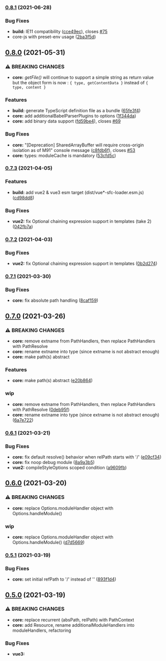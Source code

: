
### [0.8.1](https://github.com/FranckFreiburger/vue3-sfc-loader/compare/v0.8.0...v0.8.1) (2021-06-28)


### Bug Fixes

* **build:** IE11 compatibility ([cce49ec](https://github.com/FranckFreiburger/vue3-sfc-loader/commit/cce49ec23a848822a058ceb586d0a0a502204c28)), closes [#75](https://github.com/FranckFreiburger/vue3-sfc-loader/issues/75)
* core-js with preset-env usage ([2ba3f5d](https://github.com/FranckFreiburger/vue3-sfc-loader/commit/2ba3f5dbf85900b9c6c4cceb37aa1c69ba2c44cf))

## [0.8.0](https://github.com/FranckFreiburger/vue3-sfc-loader/compare/v0.7.3...v0.8.0) (2021-05-31)


### ⚠ BREAKING CHANGES

* **core:** *getFile()* will continue to support a simple string as return value but the object form is now : `{ type, getContentData }` instead of `{ type, content }`

### Features

* **build:** generate TypeScript definition file as a bundle ([65fe3f4](https://github.com/FranckFreiburger/vue3-sfc-loader/commit/65fe3f4e448d926afb388550e230d22fb3b06dfc))
* **core:** add additionalBabelParserPlugins to options ([1f344da](https://github.com/FranckFreiburger/vue3-sfc-loader/commit/1f344da95b21ff51571e7d6e3797ff42cb589813))
* **core:** add binary data support ([fd59be4](https://github.com/FranckFreiburger/vue3-sfc-loader/commit/fd59be499fc8c1e9ae86311294f1b6363679479e)), closes [#69](https://github.com/FranckFreiburger/vue3-sfc-loader/issues/69)


### Bug Fixes

* **core:** "[Deprecation] SharedArrayBuffer will require cross-origin isolation as of M91" console message ([c8fdb6f](https://github.com/FranckFreiburger/vue3-sfc-loader/commit/c8fdb6f26cc80dbdc7f9de2a3926df3c5af0cc01)), closes [#53](https://github.com/FranckFreiburger/vue3-sfc-loader/issues/53)
* **core:** types: moduleCache is mandatory ([53cfd5c](https://github.com/FranckFreiburger/vue3-sfc-loader/commit/53cfd5c72aced3eb2ac0204b0e3b1fd4f933ee54))

### [0.7.3](https://github.com/FranckFreiburger/vue3-sfc-loader/compare/v0.7.2...v0.7.3) (2021-04-05)


### Features

* **build:** add vue2 & vue3 esm target (dist/vue*-sfc-loader.esm.js) ([cd98dd8](https://github.com/FranckFreiburger/vue3-sfc-loader/commit/cd98dd8e2ba527ce2a794d919f7e04d114145685))


### Bug Fixes

* **vue2:** fix Optional chaining expression support in templates (take 2) ([042fb7a](https://github.com/FranckFreiburger/vue3-sfc-loader/commit/042fb7a2258d1cec6648d75a1b73b1bc14d959f3))

### [0.7.2](https://github.com/FranckFreiburger/vue3-sfc-loader/compare/v0.7.1...v0.7.2) (2021-04-03)


### Bug Fixes

* **vue2:** fix Optional chaining expression support in templates ([0b2d274](https://github.com/FranckFreiburger/vue3-sfc-loader/commit/0b2d2746574c0d1b8fbd1c55ff83d010d88a59fd))

### [0.7.1](https://github.com/FranckFreiburger/vue3-sfc-loader/compare/v0.7.0...v0.7.1) (2021-03-30)


### Bug Fixes

* **core:** fix absolute path handling ([8caf159](https://github.com/FranckFreiburger/vue3-sfc-loader/commit/8caf159e664c45b7b92ecc60890ebb97961fb499))

## [0.7.0](https://github.com/FranckFreiburger/vue3-sfc-loader/compare/v0.6.1...v0.7.0) (2021-03-26)


### ⚠ BREAKING CHANGES

* **core:** remove extname from PathHandlers, then replace PathHandlers with PathResolve
* **core:** rename extname into type (since extname is not abstract enough)
* **core:** make path(s) abstract

### Features

* **core:** make path(s) abstract ([e20b864](https://github.com/FranckFreiburger/vue3-sfc-loader/commit/e20b86494abe5522cfe20b9d607f8ff54a0d7af5))


### wip

* **core:** remove extname from PathHandlers, then replace PathHandlers with PathResolve ([0deb95f](https://github.com/FranckFreiburger/vue3-sfc-loader/commit/0deb95f3ef061625a642b2db59c6b71248e5b34c))
* **core:** rename extname into type (since extname is not abstract enough) ([6a7e722](https://github.com/FranckFreiburger/vue3-sfc-loader/commit/6a7e72252d0957c9880bf7c32ae1afe245caec34))

### [0.6.1](https://github.com/FranckFreiburger/vue3-sfc-loader/compare/v0.6.0...v0.6.1) (2021-03-21)


### Bug Fixes

* **core:** fix default resolve() behavior when relPath starts with '/' ([e09cf34](https://github.com/FranckFreiburger/vue3-sfc-loader/commit/e09cf3496ece8be62985a220802c0afbd9a7b3f5))
* **core:** fix noop debug module ([8a9a3b5](https://github.com/FranckFreiburger/vue3-sfc-loader/commit/8a9a3b57bc9a957ab1810faa2ef5f88700ce43a1))
* **vue2:** compileStyleOptions scoped condition ([a9609fb](https://github.com/FranckFreiburger/vue3-sfc-loader/commit/a9609fbcfd8c046f5da8f137d8c5cd830c71635c))

## [0.6.0](https://github.com/FranckFreiburger/vue3-sfc-loader/compare/v0.5.1...v0.6.0) (2021-03-20)


### ⚠ BREAKING CHANGES

* **core:** replace Options.moduleHandler object with Options.handleModule()

### wip

* **core:** replace Options.moduleHandler object with Options.handleModule() ([d7d5669](https://github.com/FranckFreiburger/vue3-sfc-loader/commit/d7d5669969bd9d03a2eeb31cc2f92c68695199a6))

### [0.5.1](https://github.com/FranckFreiburger/vue3-sfc-loader/compare/v0.5.0...v0.5.1) (2021-03-19)


### Bug Fixes

* **core:** set initial refPath to '/' instead of '' ([893f1d4](https://github.com/FranckFreiburger/vue3-sfc-loader/commit/893f1d4d6366942ada1965b25f06deca629c6bf1))

## [0.5.0](https://github.com/FranckFreiburger/vue3-sfc-loader/compare/v0.4.5...v0.5.0) (2021-03-19)


### ⚠ BREAKING CHANGES

* **core:** replace recurrent (absPath, relPath) with PathContext
* **core:** add Resource, rename additionalModuleHandlers into moduleHandlers, refactoring

### Bug Fixes

* **vue3:** <script setup> inlineTemplate ([7ceed8a](https://github.com/FranckFreiburger/vue3-sfc-loader/commit/7ceed8acce96b047895af016da2d5c5a63328928))
* **vue3:** <script setup> use bindingMetadata instead of inlineTemplate ([ce47cc1](https://github.com/FranckFreiburger/vue3-sfc-loader/commit/ce47cc1b0eee052a0db9f986ff01e7ae93618326))


### wip

* **core:** add Resource, rename additionalModuleHandlers into moduleHandlers, refactoring ([e77324a](https://github.com/FranckFreiburger/vue3-sfc-loader/commit/e77324a5260f921f894b19fc1dc01d0818145122))


* **core:** replace recurrent (absPath, relPath) with PathContext ([a5bdd2d](https://github.com/FranckFreiburger/vue3-sfc-loader/commit/a5bdd2d14e542d47e411f65efbbf3c140b7f270a))

### [0.4.5](https://github.com/FranckFreiburger/vue3-sfc-loader/compare/v0.4.4...v0.4.5) (2021-03-15)


### Bug Fixes

* **vue2:** fix vueVersion value ([8a58dc7](https://github.com/FranckFreiburger/vue3-sfc-loader/commit/8a58dc7651a92b08353dbe2ce6e0cf12b60fc235))

### [0.4.4](https://github.com/FranckFreiburger/vue3-sfc-loader/compare/v0.4.3...v0.4.4) (2021-03-15)


### Bug Fixes

* **vue3:** regression with `<script src=` handling (Fixes [#36](https://github.com/FranckFreiburger/vue3-sfc-loader/issues/36)) ([d3200d4](https://github.com/FranckFreiburger/vue3-sfc-loader/commit/d3200d467b7e629c3860a9912c4eba509792adb5))

### [0.4.3](https://github.com/FranckFreiburger/vue3-sfc-loader/compare/v0.4.2...v0.4.3) (2021-03-14)


### Bug Fixes

* **core:** cssVars support ([f112c45](https://github.com/FranckFreiburger/vue3-sfc-loader/commit/f112c451f0cb95b0fa17e4876f2ebb6ac60cf884))

### [0.4.2](https://github.com/FranckFreiburger/vue3-sfc-loader/compare/v0.4.1...v0.4.2) (2021-03-14)


### Features

* **core:** allow output bundle as es6 module (yarn run build --env libraryTargetModule) ([2cbe3e5](https://github.com/FranckFreiburger/vue3-sfc-loader/commit/2cbe3e5f562ad08167f92fd2f1d4c4976feaa5b7))


### Bug Fixes

* **vue2:** add jsx support ([c48e9e2](https://github.com/FranckFreiburger/vue3-sfc-loader/commit/c48e9e24614086c476bb4ee05dc288ec3f3d9b4d))
* **vue3:** fix jsx support ([5442edc](https://github.com/FranckFreiburger/vue3-sfc-loader/commit/5442edc876e5680b6d5c700eef32150bb0495c62))

### [0.4.1](https://github.com/FranckFreiburger/vue3-sfc-loader/compare/v0.3.1...v0.4.1) (2021-03-11)


### Features

* **core:** add vue2 support ([0851103](https://github.com/FranckFreiburger/vue3-sfc-loader/commit/0851103611227009d0179f349a7e4081d85cfd2a))

### [0.3.1](https://github.com/FranckFreiburger/vue3-sfc-loader/compare/v0.3.0...v0.3.1) (2021-03-03)


### Features

* **core:** add custom block support through customBlockHandler() ([1ce1e9b](https://github.com/FranckFreiburger/vue3-sfc-loader/commit/1ce1e9b2a42d94429b3cfda57c75e9138dd0c0ae))
* **core:** enable parallel dependencies downloading ([79846a8](https://github.com/FranckFreiburger/vue3-sfc-loader/commit/79846a88bf1250688eeee88a85f9f0c79e880d7a))

## [0.3.0](https://github.com/FranckFreiburger/vue3-sfc-loader/compare/v0.2.22...v0.3.0) (2021-02-21)


### ⚠ BREAKING CHANGES

* **core:** loadModule() `options` argument is not mutated any more.

### Features

* **core:** abstraction of path management ([b647cb3](https://github.com/FranckFreiburger/vue3-sfc-loader/commit/b647cb39a7b8ee9f591e3d9a3a77e9d26f56eeb9))


### wip

* **core:** enhance loadModule() options management. ([913a616](https://github.com/FranckFreiburger/vue3-sfc-loader/commit/913a6169e248ce6531ba523cb30c36ab814029bf))

### [0.2.22](https://github.com/FranckFreiburger/vue3-sfc-loader/compare/v0.2.21...v0.2.22) (2021-01-23)


### Bug Fixes

* **core:** enable template text interpolation delimiters configuration ([9eb3d33](https://github.com/FranckFreiburger/vue3-sfc-loader/commit/9eb3d337da6e97dae4e0bc0f2e685b409ab6cf05))

### [0.2.21](https://github.com/FranckFreiburger/vue3-sfc-loader/compare/v0.2.20...v0.2.21) (2020-12-14)


### Bug Fixes

* **code:** add missing await ([7290217](https://github.com/FranckFreiburger/vue3-sfc-loader/commit/7290217f35e00e70df7339c38c70123cfee00eab))
* **config:** revert disabling @babel/helpers since it is required ([f767bc4](https://github.com/FranckFreiburger/vue3-sfc-loader/commit/f767bc4f1daa60726dd518dcbc12e7dde067f3e7))

### [0.2.20](https://github.com/FranckFreiburger/vue3-sfc-loader/compare/v0.2.19...v0.2.20) (2020-12-13)


### Features

* **docs:** add stylus example ([1fe4d4f](https://github.com/FranckFreiburger/vue3-sfc-loader/commit/1fe4d4f2f672fc86b27a794fc252a550314a376d))


### Bug Fixes

* **core:** avoid useless template scoped (data-v-...) when (style) scope is not required ([f9c9fe7](https://github.com/FranckFreiburger/vue3-sfc-loader/commit/f9c9fe7f715ef115b697c3388bde30e61b621391))
* **docs:** fix vue3-sfc-loader.js link ([0333913](https://github.com/FranckFreiburger/vue3-sfc-loader/commit/0333913d3bb1c1d77226320c8da71f161f1af1a1))

### [0.2.19](https://github.com/FranckFreiburger/vue3-sfc-loader/compare/v0.2.18...v0.2.19) (2020-12-10)


### Bug Fixes

* **core:** Options.loadModule() return type ([afea8bf](https://github.com/FranckFreiburger/vue3-sfc-loader/commit/afea8bf7ea799fb3ab60d830e89255b191fda726))

### [0.2.18](https://github.com/FranckFreiburger/vue3-sfc-loader/compare/v0.2.17...v0.2.18) (2020-12-08)


### Bug Fixes

* **build:** issue with cross-env-shell and `$npm_package_version` ([72c1539](https://github.com/FranckFreiburger/vue3-sfc-loader/commit/72c1539d08fa506ea1dd704a71fc96862a4ba614))
* **build:** issue with cross-env-shell and `$npm_package_version` ([b2f09c7](https://github.com/FranckFreiburger/vue3-sfc-loader/commit/b2f09c78a1b1a1425ffdf7d6a86105fd2dce3113))
* **core:** allow `descriptor.template.lang` and `descriptor.styles.*.lang` to be dynamically loaded. ([25af387](https://github.com/FranckFreiburger/vue3-sfc-loader/commit/25af3875cfbd35ad94613f04aef538951452b4f3))

### [0.2.17](https://github.com/FranckFreiburger/vue3-sfc-loader/compare/v0.2.16...v0.2.17) (2020-12-08)


### Features

* **core:** enhance moduleCache management ([4ab1dbd](https://github.com/FranckFreiburger/vue3-sfc-loader/commit/4ab1dbda918276a0d7f7d2784537d5cc5f6e360f))


### Bug Fixes

* **core:** call addStyle() with scopeId only if style is scoped ([cd10f83](https://github.com/FranckFreiburger/vue3-sfc-loader/commit/cd10f8344a0dcd3ba6a44733c5feb3e45bc3671b))
* **core:** fix import() path resolution ([33af5e9](https://github.com/FranckFreiburger/vue3-sfc-loader/commit/33af5e96a68ce077a1de80222a042b48247323c4))
* **core:** fix module cache handling ([80907a4](https://github.com/FranckFreiburger/vue3-sfc-loader/commit/80907a40d68759db35d9af3696828c47444e4dc6))

### [0.2.16](https://github.com/FranckFreiburger/vue3-sfc-loader/compare/v0.2.15...v0.2.16) (2020-12-07)


### Bug Fixes

* **build:** enable babel-loader sourceMap ([9fe51af](https://github.com/FranckFreiburger/vue3-sfc-loader/commit/9fe51afb9a7614b6272248384e9438973ced2045))
* **build:** enable ts sourceMap (through ts-loader) ([a09ec5e](https://github.com/FranckFreiburger/vue3-sfc-loader/commit/a09ec5e762f681f917bff8c4206352dbe754c28e))

### [0.2.15](https://github.com/FranckFreiburger/vue3-sfc-loader/compare/v0.2.14...v0.2.15) (2020-12-03)


### Features

* **core:** now, getFile() may return the file content or an object `{ content, extname }` ([292db5f](https://github.com/FranckFreiburger/vue3-sfc-loader/commit/292db5f9cc98d0b9c86588af42278d191add8508))

### [0.2.14](https://github.com/FranckFreiburger/vue3-sfc-loader/compare/v0.2.13...v0.2.14) (2020-11-30)


### Bug Fixes

* **build:** restore @babel/highlight that is required by @babel/code-frame ([c728343](https://github.com/FranckFreiburger/vue3-sfc-loader/commit/c728343e3494c47edad81c9c090bcdbd5b3d0ff8))
* **docs:** fix/enhance "more complete API usage example" example ([61cfe04](https://github.com/FranckFreiburger/vue3-sfc-loader/commit/61cfe04aad90f0fee38cb5296a27062cbea787bc))

### [0.2.13](https://github.com/FranckFreiburger/vue3-sfc-loader/compare/v0.2.12...v0.2.13) (2020-11-30)


### Features

* **build:** add more --env options for bundle build ([1971ac1](https://github.com/FranckFreiburger/vue3-sfc-loader/commit/1971ac123b1c98b22882ba4541375cd0ba7c03fa))


### Bug Fixes

* **core:** in a Vue component, allow missing `<template>`, `<script>` and `<style>` blocks ([3882746](https://github.com/FranckFreiburger/vue3-sfc-loader/commit/3882746cac190199a0809d6d3d4c97af687a7f67))

### [0.2.12](https://github.com/FranckFreiburger/vue3-sfc-loader/compare/v0.2.11...v0.2.12) (2020-11-29)


### Features

* **core:** add code-frame in compilation errors for template, style, SFC script ad imported scripts ([521bea6](https://github.com/FranckFreiburger/vue3-sfc-loader/commit/521bea6f33f75b256ce2e8c28b0e21c4d023c887))

### [0.2.11](https://github.com/FranckFreiburger/vue3-sfc-loader/compare/v0.2.10...v0.2.11) (2020-11-28)


### Features

* **core:** loadModule() throw when a mandatory option is not defined. ([1f62eac](https://github.com/FranckFreiburger/vue3-sfc-loader/commit/1f62eac14972e25833eacb5781b7c9ee7283254c))
* **workflow:** add evalHtmlComments.js tool ([c86208b](https://github.com/FranckFreiburger/vue3-sfc-loader/commit/c86208bb4cd84686d615c74e29977da11c15a9f4))

### [0.2.10](https://github.com/FranckFreiburger/vue3-sfc-loader/compare/v0.2.8...v0.2.10) (2020-11-28)


### Features

* **core:** add code frame in JS code compilation error reports ([caa2d0d](https://github.com/FranckFreiburger/vue3-sfc-loader/commit/caa2d0ddea2d9ea3000afea83f4d457bbdaf4da7))
* **core:** report JS code compilation errors through options.log() ([c806016](https://github.com/FranckFreiburger/vue3-sfc-loader/commit/c8060167b9a74f77efc8b1fe9efb0a20135634cc))

### [0.2.8](https://github.com/FranckFreiburger/vue3-sfc-loader/compare/v0.2.7...v0.2.8) (2020-11-27)


### Bug Fixes

* **core:** add missing scoped option in sfc_compileTemplate() call ([ed99480](https://github.com/FranckFreiburger/vue3-sfc-loader/commit/ed994807f3b294a2fd9a5b98cfd9ac993ffb2fe8))
* **docs:** unpkg.com CDN url ([06f0378](https://github.com/FranckFreiburger/vue3-sfc-loader/commit/06f0378e27d7e03eeac16558d8b8bfcc3d82c584))

### [0.2.7](https://github.com/FranckFreiburger/vue3-sfc-loader/compare/v0.2.3...v0.2.7) (2020-11-27)


### Features

* **core:** export the version of the library ([4e1b1c7](https://github.com/FranckFreiburger/vue3-sfc-loader/commit/4e1b1c705c9454c58783521e877035e93ab19339))

### [0.2.3](https://github.com/FranckFreiburger/vue3-sfc-loader/compare/v0.2.2...v0.2.3) (2020-11-26)

### [0.2.2](https://github.com/FranckFreiburger/vue3-sfc-loader/compare/v0.2.1...v0.2.2) (2020-11-26)

### [0.2.1](https://github.com/FranckFreiburger/vue3-sfc-loader/compare/v0.2.0...v0.2.1) (2020-11-26)


### Bug Fixes

* **workflow:** exclude **/node_modules/ from npm package ([898ec6a](https://github.com/FranckFreiburger/vue3-sfc-loader/commit/898ec6a98eb8267b30b3310ca84413bdf11a0395))

# [0.2.0](https://github.com/FranckFreiburger/vue3-sfc-loader/compare/v0.1.0...v0.2.0) (2020-11-26)


### Features

* **doc:** add package version in the final package (see BannerPlugin) ([484f83e](https://github.com/FranckFreiburger/vue3-sfc-loader/commit/484f83e4a33d013f114ec1818fa212c5ddd0dba0))


### Reverts

* Revert "chore(workflow): enhancements" ([633d9a5](https://github.com/FranckFreiburger/vue3-sfc-loader/commit/633d9a51865fdd658921695b95ec271828b7dce0))
